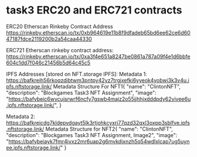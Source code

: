# task3 ERC20 and ERC721 contracts

ERC20 Etherscan Rinkeby Contract Address
https://rinkeby.etherscan.io/tx/0xb964619e11b8f9dfadeb65bd6ee62ce6d6047187fdce2119200b2a54caa44330

ERC721 Etherscan rinkeby contract address:
https://rinkeby.etherscan.io/tx/0xa3f4e651a8247be0861a787a09f4e1d6bbfe604c1dd7f046c21456b5d64c45c5



IPFS Addresses [stored on NFT.storage IPFS]:
Metadata 1: https://bafkreih56rkoqzdibtwm3pntpy42yz7trgjxefki6yyeok4yobwi3k3v4u.ipfs.nftstorage.link/
Metadata Structure For NFT1{
  "name": "ClintonNFT",
  "description": "Blockgames Task3 NFT Assignment",
  "image": "https://bafybeic6wvcujsrwrf6ncfy7gswb4majz2o55jjhhjxdddpdy62vivee6u.ipfs.nftstorage.link/",
}



Metadata 2: https://bafkreicdg7kldepvdgayt5lk3rtjohkcyxri77qzd32qxl3oxpp3sblfve.ipfs.nftstorage.link/
Metadata Structure for NFT2{
  "name": "ClintonNFT",
  "description": "Blockgames Task3 NFT Assignment, Image2",
  "image": "https://bafybeiayk7fmr4ivxz2mr6uap2g6mykdjxnzh5q54wdlxlcap7ug5uynee.ipfs.nftstorage.link/"
}
